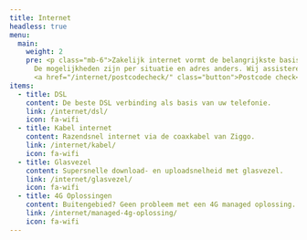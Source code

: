 ```yaml
---
title: Internet
headless: true
menu:
  main:
    weight: 2
    pre: <p class="mb-6">Zakelijk internet vormt de belangrijkste basis voor VoIP-telefonie.
      De mogelijkheden zijn per situatie en adres anders. Wij assisteren u graag!</p>
      <a href="/internet/postcodecheck/" class="button">Postcode check</a>
items:
  - title: DSL
    content: De beste DSL verbinding als basis van uw telefonie.
    link: /internet/dsl/
    icon: fa-wifi
  - title: Kabel internet
    content: Razendsnel internet via de coaxkabel van Ziggo.
    link: /internet/kabel/
    icon: fa-wifi
  - title: Glasvezel
    content: Supersnelle download- en uploadsnelheid met glasvezel.
    link: /internet/glasvezel/
    icon: fa-wifi
  - title: 4G Oplossingen
    content: Buitengebied? Geen probleem met een 4G managed oplossing.
    link: /internet/managed-4g-oplossing/
    icon: fa-wifi
---
```


